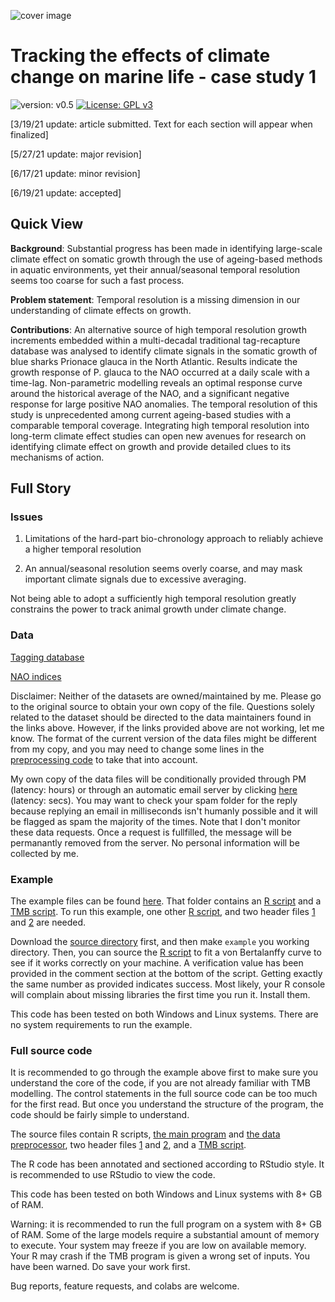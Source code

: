 ![cover image](https://hvoltbb.github.io/pics/blueshark.jpg)
# Tracking the effects of climate change on marine life - case study 1

![version: v0.5](https://img.shields.io/badge/version-v0.5-blue.svg)
[![License: GPL v3](https://img.shields.io/badge/License-GPLv3-blue.svg)](https://www.gnu.org/licenses/gpl-3.0)

[3/19/21 update: article submitted. Text for each section will appear when finalized]

[5/27/21 update: major revision]

[6/17/21 update: minor revision]

[6/19/21 update: accepted]

## Quick View
**Background**: Substantial progress has been made in identifying large-scale climate effect on somatic growth through the use of ageing-based methods in aquatic environments, yet their annual/seasonal temporal resolution seems too coarse for such a fast process. 

**Problem statement**: Temporal resolution is a missing dimension in our understanding of climate effects on growth.

**Contributions**: An alternative source of high temporal resolution growth increments embedded within a multi-decadal traditional tag-recapture database was analysed to identify climate signals in the somatic growth of blue sharks Prionace glauca in the North Atlantic. Results indicate the growth response of P. glauca to the NAO occurred at a daily scale with a time-lag. Non-parametric modelling reveals an optimal response curve around the historical average of the NAO, and a significant negative response for large positive NAO anomalies. The temporal resolution of this study is unprecedented among current ageing-based studies with a comparable temporal coverage. Integrating high temporal resolution into long-term climate effect studies can open new avenues for research on identifying climate effect on growth and provide detailed clues to its mechanisms of action.

## Full Story

### Issues
1. Limitations of the hard-part bio-chronology approach to reliably achieve a higher temporal resolution 

2. An annual/seasonal resolution seems overly coarse, and may mask important climate signals due to excessive averaging.

Not being able to adopt a sufficiently high temporal resolution greatly constrains the power to track animal growth under climate change.

### Data
[Tagging database](https://www.fisheries.noaa.gov/inport/item/25121)

[NAO indices](https://www.cpc.ncep.noaa.gov/products/precip/CWlink/pna/nao.shtml)

Disclaimer: Neither of the datasets are owned/maintained by me. Please go to the original source to obtain your own copy of the file. Questions solely related to the dataset should be directed to the data maintainers found in the links above. However, if the links provided above are not working, let me know. The format of the current version of the data files might be different from my copy, and you may need to change some lines in the [preprocessing code](src/preprocess.R) to take that into account. 

My own copy of the data files will be conditionally provided through PM (latency: hours) or through an automatic email server by clicking [here](mailto:eidotog@gmail.com?subject=XxCLIMATE01xX&body=Do%20not%20modify%20the%20subject%20line.%20Not%20monitored.) (latency: secs). You may want to check your spam folder for the reply because replying an email in milliseconds isn't humanly possible and it will be flagged as spam the majority of the times. Note that I don't monitor these data requests. Once a request is fullfilled, the message will be permanantly removed from the server. No personal information will be collected by me.

### Example
The example files can be found [here](src/example). That folder contains an [R script](src/example/example.R) and a [TMB script](src/example/example.cpp). To run this example, one other [R script](src/preprocess.R), and two header files [1](src/growth.h) and [2](src/growth_imp.h) are needed.

Download the [source directory](src) first, and then make `example` you working directory. Then, you can source the [R script](src/example/example.R) to fit a von Bertalanffy curve to see if it works correctly on your machine. A verification value has been provided in the comment section at the bottom of the script. Getting exactly the same number as provided indicates success. Most likely, your R console will complain about missing libraries the first time you run it. Install them.

This code has been tested on both Windows and Linux systems. There are no system requirements to run the example.

### Full source code
It is recommended to go through the example above first to make sure you understand the core of the code, if you are not already familiar with TMB modelling. The control statements in the full source code can be too much for the first read. But once you understand the structure of the program, the code should be fairly simple to understand.

The source files contain R scripts, [the main program](src/v3.R) and [the data preprocessor](src/preprocess.R), two header files [1](src/growth.h) and [2](src/growth_imp.h), and a [TMB script](src/v5.cpp).

The R code has been annotated and sectioned according to RStudio style. It is recommended to use RStudio to view the code.

This code has been tested on both Windows and Linux systems with 8+ GB of RAM. 

Warning: it is recommended to run the full program on a system with 8+ GB of RAM. Some of the large models require a substantial amount of memory to execute. Your system may freeze if you are low on available memory. Your R may crash if the TMB program is given a wrong set of inputs. You have been warned. Do save your work first.

Bug reports, feature requests, and colabs are welcome. 

